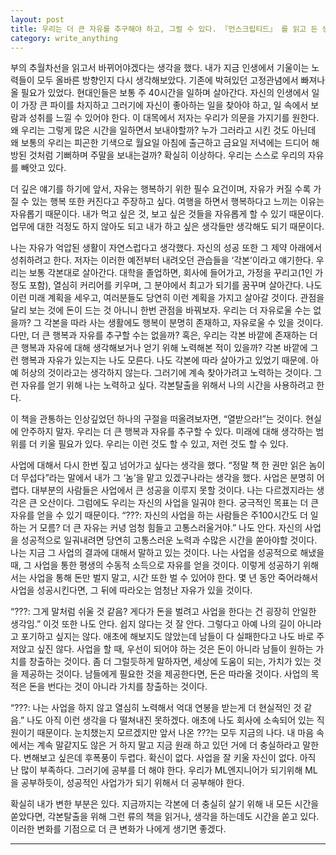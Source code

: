 ```yaml
---
layout: post
title: 우리는 더 큰 자유를 추구해야 하고, 그럴 수 있다. 『언스크립티드』 를 읽고 든 생각
category: write_anything
---
```


부의 추월차선을 읽고서 바뀌어야겠다는 생각을 했다. 내가 지금 인생에서 기울이는 노력들이 모두 올바른 방향인지 다시 생각해보았다. 기존에 박혀있던 고정관념에서 빠져나올 필요가 있었다. 현대인들은 보통 주 40시간을 일하며 살아간다. 자신의 인생에서 일이 가장 큰 파이를 차지하고 그러기에 자신이 좋아하는 일을 찾아야 하고, 일 속에서 보람과 성취를 느낄 수 있어야 한다. 이 대목에서 저자는 우리가 의문을 가지기를 원한다. 왜 우리는 그렇게 많은 시간을 일하면서 보내야할까? 누가 그러라고 시킨 것도 아닌데 왜 보통의 우리는 피곤한 기색으로 월요일 아침에 출근하고 금요일 저녁에는 드디어 해방된 것처럼 기뻐하며 주말을 보내는걸까? 확실히 이상하다. 우리는 스스로 우리의 자유를 빼앗고 있다.

더 깊은 얘기를 하기에 앞서, 자유는 행복하기 위한 필수 요건이며, 자유가 커질 수록 가질 수 있는 행복 또한 커진다고 주장하고 싶다. 여행을 하면서 행복하다고 느끼는 이유는 자유롭기 때문이다. 내가 먹고 싶은 것, 보고 싶은 것들을 자유롭게 할 수 있기 때문이다. 업무에 대한 걱정도 하지 않아도 되고 내가 하고 싶은 생각들만 생각해도 되기 때문이다.

나는 자유가 억압된 생활이 자연스럽다고 생각했다. 자신의 성공 또한 그 제약 아래에서 성취하려고 한다. 저자는 이러한 예전부터 내려오던 관습들을 ‘각본’이라고 얘기한다. 우리는 보통 각본대로 살아간다. 대학을 졸업하면, 회사에 들어가고, 가정을 꾸리고(1인 가정도 포함), 열심히 커리어를 키우며, 그 분야에서 최고가 되기를 꿈꾸며 살아간다. 나도 이런 미래 계획을 세우고, 여러분들도 당연히 이런 계획을 가지고 살아갈 것이다. 관점을 달리 보는 것에 돈이 드는 것 아니니 한번 관점을 바꿔보자. 우리는 더 자유로울 수는 없을까? 그 각본을 따라 사는 생활에도 행복이 분명히 존재하고, 자유로울 수 있을 것이다. 다만, 더 큰 행복과 자유를 추구할 수는 없을까? 혹은, 우리는 각본 바깥에 존재하는 더 큰 행복과 자유에 대해 생각해보거나 얻기 위해 노력해본 적이 있을까? 각본 바깥에 그런 행복과 자유가 있는지는 나도 모른다. 나도 각본에 따라 살아가고 있었기 때문에. 아예 허상의 것이라고는 생각하지 않는다. 그러기에 계속 찾아가려고 노력하는 것이다. 그런 자유를 얻기 위해 나는 노력하고 싶다. 각본탈출을 위해서 나의 시간을 사용하려고 한다.

이 책을 관통하는 인상깊었던 하나의 구절을 떠올려보자면, “열받으라!”는 것이다. 현실에 안주하지 말자. 우리는 더 큰 행복과 자유를 추구할 수 있다. 미래에 대해 생각하는 범위를 더 키울 필요가 있다. 우리는 이런 것도 할 수 있고, 저런 것도 할 수 있다.

사업에 대해서 다시 한번 짚고 넘어가고 싶다는 생각을 했다. “정말 책 한 권만 읽은 놈이 더 무섭다”라는 말에서 내가 그 ‘놈’을 맡고 있겠구나라는 생각을 했다. 사업은 분명히 어렵다. 대부분의 사람들은 사업에서 큰 성공을 이루지 못할 것이다. 나는 다르겠지라는 생각은 큰 오산이다. 그럼에도 우리는 자신의 사업을 일궈야 한다. 궁극적인 목표는 더 큰 자유를 얻을 수 있기 때문이다. “???: 자신의 사업을 하는 사람들은 주100시간도 더 일하는 거 모름? 더 큰 자유는 커녕 엄청 힘들고 고통스러울거야.” 나도 안다. 자신의 사업을 성공적으로 일궈내려면 당연히 고통스러운 노력과 수많은 시간을 쏟아야할 것이다. 나는 지금 그 사업의 결과에 대해서 말하고 있는 것이다. 나는 사업을 성공적으로 해냈을 때, 그 사업을 통한 평생의 수동적 소득으로 자유를 얻을 것이다. 이렇게 성공하기 위해서는 사업을 통해 돈만 벌지 말고, 시간 또한 벌 수 있어야 한다. 몇 년 동안 죽어라해서 사업을 성공시킨다면, 그 뒤에 따라오는 엄청난 자유가 있을 것이다.

“???: 그게 말처럼 쉬울 것 같음? 게다가 돈을 벌려고 사업을 한다는 건 굉장히 안일한 생각임.” 이것 또한 나도 안다. 쉽지 않다는 것 잘 안다. 그렇다고 아예 나의 길이 아니라고 포기하고 싶지는 않다. 애초에 해보지도 않았는데 남들이 다 실패한다고 나도 바로 주저앉고 싶진 않다. 사업을 할 때, 우선이 되어야 하는 것은 돈이 아니라 남들이 원하는 가치를 창출하는 것이다. 좀 더 그럴듯하게 말하자면, 세상에 도움이 되는, 가치가 있는 것을 제공하는 것이다. 남들에게 필요한 것을 제공한다면, 돈은 따라올 것이다. 사업의 목적은 돈을 번다는 것이 아니라 가치를 창출하는 것이다.

“???: 나는 사업을 하지 않고 열심히 노력해서 억대 연봉을 받는게 더 현실적인 것 같음.” 나도 아직 이런 생각을 다 떨쳐내진 못하겠다. 애초에 나도 회사에 소속되어 있는 직원이기 때문이다. 눈치챘는지 모르겠지만 앞서 나온 ???는 모두 지금의 나다. 내 마음 속에서는 계속 말같지도 않은 거 하지 말고 지금 원래 하고 있던 거에 더 충실하라고 말한다. 변해보고 싶은데 후폭풍이 두렵다. 확신이 없다. 사업을 잘 키울 자신이 없다. 아직 난 많이 부족하다. 그러기에 공부를 더 해야 한다. 우리가 ML엔지니어가 되기위해 ML을 공부하듯이, 성공적인 사업가가 되기 위해서 더 공부해야 한다.

확실히 내가 변한 부분은 있다. 지금까지는 각본에 더 충실히 살기 위해 내 모든 시간을 쏟았다면, 각본탈출을 위해 그런 류의 책을 읽거나, 생각을 하는데도 시간을 쏟고 있다. 이러한 변화를 기점으로 더 큰 변화가 나에게 생기면 좋겠다.

- - -